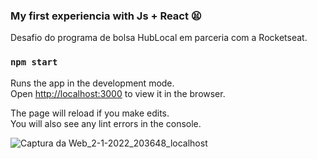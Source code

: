 ### My first experiencia with Js + React 😫

Desafio do programa de bolsa HubLocal em parceria com a Rocketseat.

### `npm start`

Runs the app in the development mode.<br />
Open [http://localhost:3000](http://localhost:3000) to view it in the browser.

The page will reload if you make edits.<br />
You will also see any lint errors in the console.

![Captura da Web_2-1-2022_203648_localhost](https://user-images.githubusercontent.com/82245801/147892549-266cb535-2323-4558-94bb-fedb0e0b2c99.jpeg)

